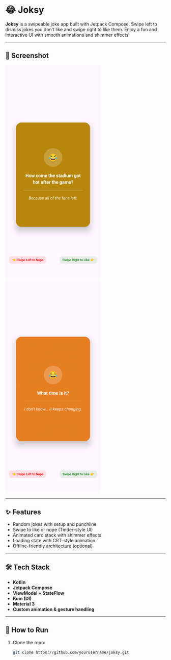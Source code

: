 # 😂 Joksy

**Joksy** is a swipeable joke app built with Jetpack Compose. Swipe left to dismiss jokes you don’t like and swipe right to like them. Enjoy a fun and interactive UI with smooth animations and shimmer effects.

---

## 📱 Screenshot

<img src="https://raw.githubusercontent.com/Sakthi-Developer/Joksy/master/screen_1.png" width="300"/>
<img src="https://raw.githubusercontent.com/Sakthi-Developer/Joksy/master/screen_2.png" width="300"/>


---

## ✨ Features

- Random jokes with setup and punchline
- Swipe to like or nope (Tinder-style UI)
- Animated card stack with shimmer effects
- Loading state with CRT-style animation
- Offline-friendly architecture (optional)

---

## 🛠 Tech Stack

- **Kotlin**
- **Jetpack Compose**
- **ViewModel + StateFlow**
- **Koin (DI)**
- **Material 3**
- **Custom animation & gesture handling**

---

## 🚀 How to Run

1. Clone the repo:
   ```bash
   git clone https://github.com/yourusername/joksy.git

